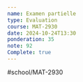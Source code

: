 ```yaml
---
name: Examen partielle
type: Evaluation
course: MAT-2930
date: 2024-10-24T13:30
ponderation: 35
note: 92
Complete: true
---
```

#school/MAT-2930 
